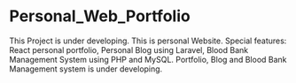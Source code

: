 # Personal_Web_Portfolio
This Project is under developing. This is personal Website.  Special features: React personal portfolio, Personal Blog using Laravel, Blood Bank Management System using PHP and MySQL.
Portfolio, Blog and Blood Bank Management system is under developing.
